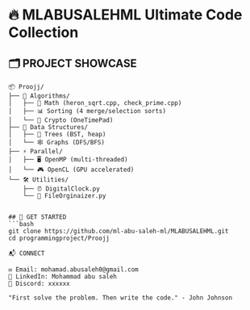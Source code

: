 # 🔥 MLABUSALEHML Ultimate Code Collection

## 🗂️ PROJECT SHOWCASE
```text
📦 Proojj/
├── 🧮 Algorithms/
│   ├── 🔢 Math (heron_sqrt.cpp, check_prime.cpp)
│   ├── 📊 Sorting (4 merge/selection sorts)
│   └── 🔐 Crypto (OneTimePad)
├── 🧬 Data Structures/
│   ├── 🌳 Trees (BST, heap)
│   └── 🕸️ Graphs (DFS/BFS)
├── ⚡ Parallel/
│   ├── 🖥️ OpenMP (multi-threaded)
│   └── 🎮 OpenCL (GPU accelerated)
└── 🛠️ Utilities/
    ├── ⏰ DigitalClock.py
    └── 📂 FileOrginaizer.py


## 🚀 GET STARTED
```bash
git clone https://github.com/ml-abu-saleh-ml/MLABUSALEHML.git
cd programmingproject/Proojj

📬 CONNECT

✉️ Email: mohamad.abusaleh0@gmail.com
🔗 LinkedIn: Mohammad abu saleh
💬 Discord: xxxxxx

"First solve the problem. Then write the code." - John Johnson

